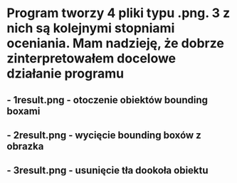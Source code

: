# Program tworzy 4 pliki typu .png. 3 z nich są kolejnymi stopniami oceniania. Mam nadzieję, że dobrze zinterpretowałem docelowe działanie programu
## - 1result.png - otoczenie obiektów bounding boxami
## - 2result.png - wycięcie bounding boxów z obrazka
## - 3result.png - usunięcie tła dookoła obiektu